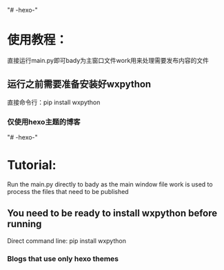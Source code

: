 "# -hexo-" 
# 使用教程：
直接运行main.py即可bady为主窗口文件work用来处理需要发布内容的文件  
## 运行之前需要准备安装好wxpython  
直接命令行：pip install wxpython
### 仅使用hexo主题的博客


"# -hexo-" 
# Tutorial:
Run the main.py directly to bady as the main window file work is used to process the files that need to be published  
## You need to be ready to install wxpython before running  
Direct command line: pip install wxpython
### Blogs that use only hexo themes


